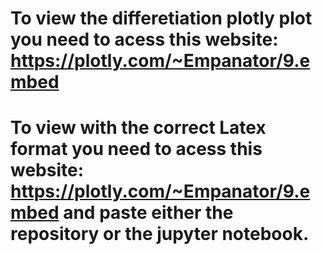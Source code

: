 # To view the differetiation plotly plot you need to acess this website: https://plotly.com/~Empanator/9.embed
# To view with the correct Latex format you need to acess this website: https://plotly.com/~Empanator/9.embed and paste either the repository or the jupyter notebook.
